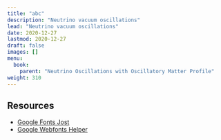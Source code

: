 ```yaml
---
title: "abc"
description: "Neutrino vacuum oscillations"
lead: "Neutrino vacuum oscillations"
date: 2020-12-27
lastmod: 2020-12-27
draft: false
images: []
menu:
  book:
    parent: "Neutrino Oscillations with Oscillatory Matter Profile"
weight: 310
---
```


## Resources

- [Google Fonts Jost](https://fonts.google.com/specimen/Jost)
- [Google Webfonts Helper](https://google-webfonts-helper.herokuapp.com/fonts)
